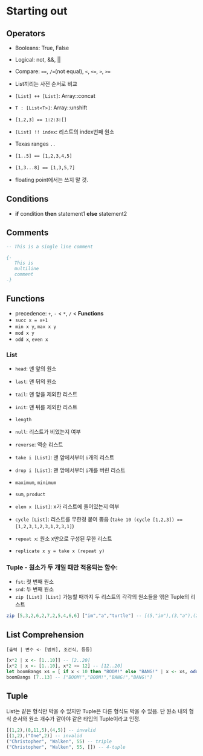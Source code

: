 Starting out
============
Operators
---------
- Booleans: True, False

- Logical: not, &&, ||
- Compare: `==`, `/=`(not equal), `<`, `<=`, `>`, `>=`
 - List끼리는 사전 순서로 비교
- `[List] ++ [List]`: Array::concat
- `T : [List<T>]`: Array::unshift
 - `[1,2,3] == 1:2:3:[]`
- `[List] !! index`: 리스트의 index번째 원소
- Texas ranges `..`
 - `[1..5] == [1,2,3,4,5]`
 - `[1,3...8] == [1,3,5,7]`
 - floating point에서는 쓰지 말 것.

Conditions
----------
- __if__ condition __then__ statement1 __else__ statement2

Comments
--------
```haskell
-- This is a single line comment

{- 
   This is 
   multiline
   comment
-}
```

Functions
---------
- precedence: `+`, `-` < `*`, `/` < __Functions__
- `succ x = x+1`
- `min x y`, `max x y`
- `mod x y`
- `odd x`, `even x`

### List
- `head`: 맨 앞의 원소
- `last`: 맨 뒤의 원소
- `tail`: 맨 앞을 제외한 리스트
- `init`: 맨 뒤를 제외한 리스트
- `length`
- `null`: 리스트가 비었는지 여부
- `reverse`: 역순 리스트
- `take i [List]`: 맨 앞에서부터 `i`개의 리스트
- `drop i [List]`: 맨 앞에서부터 `i`개를 버린 리스트
- `maximum`, `minimum`
- `sum`, `product`
- `elem x [List]`: x가 리스트에 들어있는지 여부


- `cycle [List]`: 리스트를 무한정 붙여 뿜음 (`take 10 (cycle [1,2,3]) == [1,2,3,1,2,3,1,2,3,1]`)
- `repeat x`: 원소 x만으로 구성된 무한 리스트
- `replicate x y = take x (repeat y)`

### Tuple - 원소가 두 개일 때만 적용되는 함수:
- `fst`: 첫 번째 원소
- `snd`: 두 번째 원소
- `zip [List] [List]` 가능할 때까지 두 리스트의 각각의 원소들을 엮은 Tuple의 리스트
```haskell
zip [5,3,2,6,2,7,2,5,4,6,6] ["im","a","turtle"] -- [(5,"im"),(3,"a"),(2,"turtle")]
```

List Comprehension
------------------
`[출력 | 변수 <- [범위], 조건식, 등등]`
```haskell
[x*2 | x <- [1..10]] -- [2..20]
[x*2 | x <- [1..10], x*2 >= 12] -- [12..20]
let boomBangs xs = [ if x < 10 then "BOOM!" else "BANG!" | x <- xs, odd x]
boomBangs [7..13] -- ["BOOM!","BOOM!","BANG!","BANG!"]
```

Tuple
-----
List는 같은 형식만 박을 수 있지만 Tuple은 다른 형식도 박을 수 있음.
단 원소 내의 형식 순서와 원소 개수가 같아야 같은 타입의 Tuple이라고 인정.
```haskell
[(1,2),(8,11,5),(4,5)] -- invalid
[(1,2),("One",2)] -- invalid
("Christopher", "Walken", 55) -- triple
("Christopher", "Walken", 55, []) -- 4-tuple
```
